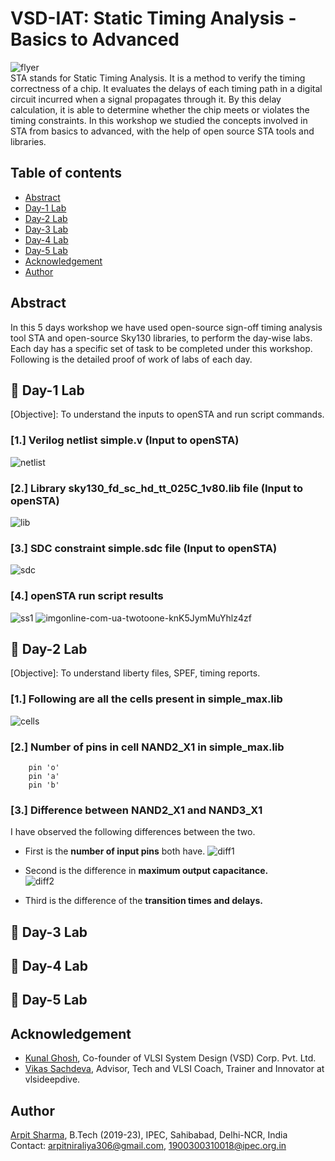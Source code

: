 # VSD-IAT: Static Timing Analysis - Basics to Advanced
![flyer](https://user-images.githubusercontent.com/68592620/220321874-458e55b3-e193-4734-8070-2a2477eaca27.png)  
STA stands for Static Timing Analysis. It is a method to verify the timing correctness of a chip. It evaluates the delays of each timing path in a digital circuit incurred when a signal propagates through it. By this delay calculation, it is able to determine whether the chip meets or violates the timing constraints. In this workshop we studied the concepts involved in STA from basics to advanced, with the help of open source STA tools and libraries.  
## Table of contents  
- [Abstract](https://github.com/arpit306/VSD-IAT-Sign-off-Timing-Analysis---Basics-to-Advanced#%EF%B8%8F-abstract)  
- [Day-1 Lab](https://github.com/arpit306/VSD-IAT-Sign-off-Timing-Analysis---Basics-to-Advanced#%EF%B8%8F-day-1-labs)  
- [Day-2 Lab](https://github.com/arpit306/VSD-IAT-Sign-off-Timing-Analysis---Basics-to-Advanced#%EF%B8%8F-day-2-labs)  
- [Day-3 Lab](https://github.com/arpit306/VSD-IAT-Sign-off-Timing-Analysis---Basics-to-Advanced#%EF%B8%8F-day-3-labs)  
- [Day-4 Lab](https://github.com/arpit306/VSD-IAT-Sign-off-Timing-Analysis---Basics-to-Advanced#%EF%B8%8F-day-4-labs)  
- [Day-5 Lab](https://github.com/arpit306/VSD-IAT-Sign-off-Timing-Analysis---Basics-to-Advanced#%EF%B8%8F-day-5-labs)  
- [Acknowledgement](https://github.com/arpit306/VSD-IAT-Sign-off-Timing-Analysis---Basics-to-Advanced#%EF%B8%8F-acknowledgement)  
- [Author](https://github.com/arpit306/VSD-IAT-Sign-off-Timing-Analysis---Basics-to-Advanced#%EF%B8%8F-author)  
## Abstract
In this 5 days workshop we have used open-source sign-off timing analysis tool STA and open-source Sky130 libraries, to perform the day-wise labs.
Each day has a specific set of task to be completed under this workshop. Following is the detailed proof of work of labs of each day.
## 🔲 Day-1 Lab
[Objective]: To understand the inputs to openSTA and run script commands.
### [1.] Verilog netlist simple.v (Input to openSTA)  

![netlist](https://user-images.githubusercontent.com/68592620/220353404-723d68a1-4de2-4ee3-b1f7-e4fcf369775b.png)

### [2.] Library sky130_fd_sc_hd_tt_025C_1v80.lib file (Input to openSTA)  

![lib](https://user-images.githubusercontent.com/68592620/220355039-9e47d857-4b05-45e5-a8d1-637ce6fd7064.png)

### [3.] SDC constraint simple.sdc file (Input to openSTA)  

![sdc](https://user-images.githubusercontent.com/68592620/220356373-7fd75b3a-a8c1-48d0-96ab-61cacaeff1a8.png)

### [4.] openSTA run script results  

![ss1](https://user-images.githubusercontent.com/68592620/220439954-23dd5bd1-8ec8-4c89-8a4f-25743d6d728b.png)
![imgonline-com-ua-twotoone-knK5JymMuYhlz4zf](https://user-images.githubusercontent.com/68592620/220359573-fde7b9d0-7722-410f-88c1-5959a6f90460.jpg)
## 🔲 Day-2 Lab  
[Objective]: To understand liberty files, SPEF, timing reports.  

### [1.] Following are all the cells present in simple_max.lib  
![cells](https://user-images.githubusercontent.com/68592620/220440650-88b0674d-7a1b-4b5f-8c52-324c41de86e1.png)

### [2.] Number of pins in cell NAND2_X1 in simple_max.lib  
``` There are three pins in NAND2_X1 in simple_max.lib as mentioned below  
    pin 'o'
    pin 'a'
    pin 'b'  
 ```  
### [3.] Difference between NAND2_X1 and NAND3_X1  
 I have observed the following differences between the two.
- First is the **number of input pins** both have. 
![diff1](https://user-images.githubusercontent.com/68592620/220427348-3ca46e3b-6424-4574-8ea4-7be526fdb599.png)

- Second is the difference in **maximum output capacitance.**  
![diff2](https://user-images.githubusercontent.com/68592620/220427504-9bace579-bab1-46b7-b8a6-cdc936619720.png)

- Third is the difference of the **transition times and delays.**
## 🔲 Day-3 Lab
## 🔲 Day-4 Lab
## 🔲 Day-5 Lab
## Acknowledgement

- [Kunal Ghosh](https://github.com/kunalg123), Co-founder of VLSI System Design (VSD) Corp. Pvt. Ltd.
- [Vikas Sachdeva](https://vlsideepdive.com/), Advisor, Tech and VLSI Coach, Trainer and Innovator at vlsideepdive.
## Author

[Arpit Sharma](https://www.linkedin.com/in/arpit-s-a92647108/), B.Tech (2019-23), IPEC, Sahibabad, Delhi-NCR, India  
Contact: arpitniraliya306@gmail.com, 1900300310018@ipec.org.in  <br>

